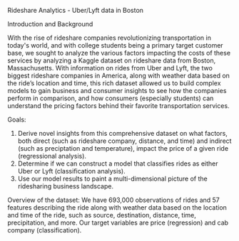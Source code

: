 Rideshare Analytics - Uber/Lyft data in Boston

Introduction and Background

With the rise of rideshare companies revolutionizing transportation in today's world, and with college students being a primary target customer base, we sought to analyze the various factors impacting the costs of these services by analyzing a Kaggle dataset on rideshare data from Boston, Massachusetts. With information on rides from Uber and Lyft, the two biggest rideshare companies in America, along with weather data based on the ride’s location and time, this rich dataset allowed us to build complex models to gain business and consumer insights to see how the companies perform in comparison, and how consumers (especially students) can understand the pricing factors behind their favorite transportation services.

Goals:


1.   Derive novel insights from this comprehensive dataset on what factors, both direct (such as rideshare company, distance, and time) and indirect (such as preciptation and temperature), impact the price of a given ride (regressional analysis).
2.   Determine if we can construct a model that classifies rides as either Uber or Lyft (classification analysis).
3.   Use our model results to paint a multi-dimensional picture of the ridesharing business landscape.


Overview of the dataset: We have 693,000 observations of rides and 57 features describing the ride along with weather data based on the location and time of the ride, such as source, destination, distance, time, precipitation, and more. Our target variables are price (regression) and cab company (classification).

